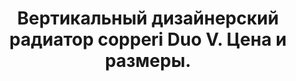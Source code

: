 ---
title: Вертикальный дизайнерский радиатор copperi Duo V. Цена и размеры.
description: Купить вертикальный дизайнерский радиатор copperi Duo V в Москве. Цена и размеры.
layout: product
permalink: /catalog/:name

header-color: "#fcf7e3"

model-title: "Duo V"
model-desc: "Передняя панель радиатора изготовлена из двух слоёв разных цветов или материалов. В верхнем слое лазером вырезан рисунок, сквозь который виден нижний слой. Мы можем сделать рисунок по вашему эскизу или предложить свой вариант в нужном стиле."

weight: 40
product: 1
vertical: 1

features:
- "Материал: окрашенная или нержавеющая сталь, медь, латунь"
- "Цвет: любой по RAL"
- "Рисунок любой сложности по вашему эскизу"
- "Матовая или глянцевая окраска"
- "Подключение: боковое или нижнее"

related:
- frame-v
- duo-h
- random-v
---